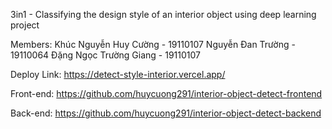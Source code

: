 3in1 - Classifying the design style of an interior object using deep learning project

Members:
Khúc Nguyễn Huy Cường - 19110107
Nguyễn Đan Trường - 19110064
Đặng Ngọc Trường Giang - 19110107

Deploy Link: https://detect-style-interior.vercel.app/

Front-end: https://github.com/huycuong291/interior-object-detect-frontend

Back-end: https://github.com/huycuong291/interior-object-detect-backend
